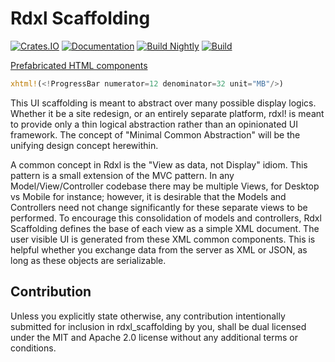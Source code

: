 Rdxl Scaffolding
================

[![Crates.IO](https://img.shields.io/crates/v/rdxl_scaffolding.svg)](https://crates.rs/crates/rdxl_scaffolding)
[![Documentation](https://img.shields.io/badge/api-rustdoc-blue.svg)](https://docs.rs/rdxl_scaffolding)
[![Build Nightly](https://github.com/andrew-johnson-4/rdxl_scaffolding/workflows/BuildNightly/badge.svg)](https://github.com/andrew-johnson-4/rdxl_scaffolding)
[![Build](https://github.com/andrew-johnson-4/rdxl_scaffolding/workflows/Build/badge.svg)](https://github.com/andrew-johnson-4/rdxl_scaffolding)

[Prefabricated HTML components](https://andrew-johnson-4.github.io/rdxl_scaffolding/)

```rust
xhtml!(<!ProgressBar numerator=12 denominator=32 unit="MB"/>)
```

This UI scaffolding is meant to abstract over many possible display logics. Whether it be a site redesign,
or an entirely separate platform, rdxl! is meant to provide only a thin logical abstraction rather than an
opinionated UI framework. The concept of "Minimal Common Abstraction" will be the unifying design concept
herewithin.

A common concept in Rdxl is the "View as data, not Display" idiom. This pattern is a small extension of the MVC pattern.
In any Model/View/Controller codebase there may be multiple Views, for Desktop vs Mobile for instance; however, it is
desirable that the Models and Controllers need not change significantly for these separate views to be performed. To
encourage this consolidation of models and controllers, Rdxl Scaffolding defines the base of each view as a simple XML
document. The user visible UI is generated from these XML common components. This is helpful whether you exchange data
from the server as XML or JSON, as long as these objects are serializable.

## Contribution
Unless you explicitly state otherwise, any contribution intentionally submitted for inclusion in rdxl_scaffolding by you,
shall be dual licensed under the MIT and Apache 2.0 license without any additional terms or conditions.
